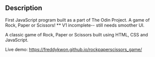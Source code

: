 ## Description 
First JavaScript program built as a part of The Odin Project. A game of Rock, Paper or Scissors! ** V1 incomplete-- still needs smoother UI. 

A classic game of Rock, Paper or Scissors built using HTML, CSS and JavaScript. 

Live demo: https://freddykwon.github.io/rockpaperscissors_game/ 



